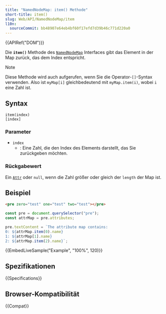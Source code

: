 ```yaml
---
title: "NamedNodeMap: item() Methode"
short-title: item()
slug: Web/API/NamedNodeMap/item
l10n:
  sourceCommit: bb48907e64eb4bf60f17efd7d39b46c771d220a0
---
```


{{APIRef("DOM")}}

Die **`item()`** Methode des [`NamedNodeMap`](/de/docs/Web/API/NamedNodeMap) Interfaces gibt das Element in der Map zurück, das dem Index entspricht.

> [!NOTE]
> Diese Methode wird auch aufgerufen, wenn Sie die Operator-`[]`-Syntax verwenden.
> Also ist `myMap[i]` gleichbedeutend mit `myMap.item(i)`, wobei `i` eine Zahl ist.

## Syntax

```js-nolint
item(index)
[index]
```

### Parameter

- `index`
  - : Eine Zahl, die den Index des Elements darstellt, das Sie zurückgeben möchten.

### Rückgabewert

Ein [`Attr`](/de/docs/Web/API/Attr) oder `null`, wenn die Zahl größer oder gleich der `length` der Map ist.

## Beispiel

```html
<pre zero="test" one="test" two="test"></pre>
```

```js
const pre = document.querySelector("pre");
const attrMap = pre.attributes;

pre.textContent = `The attribute map contains:
0: ${attrMap.item(0).name}
1: ${attrMap[1].name}
2: ${attrMap.item(2).name}`;
```

{{EmbedLiveSample("Example", "100%", 120)}}

## Spezifikationen

{{Specifications}}

## Browser-Kompatibilität

{{Compat}}
